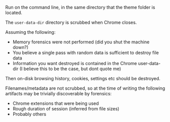 Run on the command line, in the same directory that the theme folder is located.

The `user-data-dir` directory is scrubbed when Chrome closes.

Assuming the following:

 - Memory forensics were not performed (did you shut the machine down?)
 - You believe a single pass with random data is sufficient to destroy file data
 - Information you want destroyed is contained in the Chrome user-data-dir (I believe this to be the case, but dont quote me)

Then on-disk browsing history, cookies, settings etc should be destroyed.

Filenames/metadata are not scrubbed, so at the time of writing the following artifacts may be trivially discoverable by forensics:

 - Chrome extensions that were being used
 - Rough duration of session (inferred from file sizes)
 - Probably others
